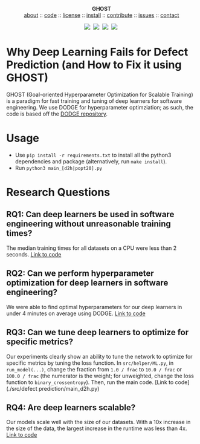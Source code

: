 <p align="center">
<b>GHOST</b> <br />
<a href="https://github.com/anonymousalpaca/ghost-dl/blob/master/README.md">about</a>  :: 
<a href="https://github.com/anonymousalpaca/ghost-dl/">code</a>  ::
<a href="https://github.com/anonymousalpaca/ghost-dl/blob/master/LICENSE">license</a>  ::
<a href="https://github.com/anonymousalpaca/ghost-dl/blob/master/INSTALL.md">install</a>  ::
<a href="https://github.com/anonymousalpaca/ghost-dl/blob/master/CODE_OF_CONDUCT.md">contribute</a>  ::
<a href="https://github.com/anonymousalpaca/ghost-dl/issues/">issues</a>  ::
<a href="https://github.com/anonymousalpaca/ghost-dl/blob/master/CONTACT.md">contact</a>
</p>
<p align="center">
<img src="https://img.shields.io/badge/language-python-orange.svg">&nbsp;
<img src="https://img.shields.io/badge/license-MIT-green.svg">&nbsp;
<img src="https://img.shields.io/badge/platform-mac,*nux-informational">&nbsp;
<img src="https://img.shields.io/badge/purpose-ai,se-blueviolet">&nbsp;
</p>

# Why Deep Learning Fails for Defect Prediction (and How to Fix it using GHOST)
GHOST (Goal-oriented Hyperparameter Optimization for Scalable Training) is a paradigm for fast training and tuning of deep learners for software engineering. We use DODGE for hyperparameter optimziation; as such, the code is based off the [DODGE repository](https://github.com/amritbhanu/Dodge). 

# Usage

- Use `pip install -r requirements.txt` to install all the python3 dependencies and package (alternatively, run `make install`).
- Run `python3 main_[d2h|popt20].py`

# Research Questions

## RQ1: Can deep learners be used in software engineering without unreasonable training times?

The median training times for all datasets on a CPU were less than 2 seconds.
[Link to code](./doc/RQ1.py)

## RQ2: Can we perform hyperparameter optimization for deep learners in software engineering?

We were able to find optimal hyperparameters for our deep learners in under 4 minutes on average using DODGE.
[Link to code](./doc/RQ2.py)

## RQ3: Can we tune deep learners to optimize for specific metrics?

Our experiments clearly show an ability to tune the network to optimize for specific metrics by tuning the loss function. In `src/helper/ML.py`, in `run_model(...)`, change the fraction from `1.0 / frac` to `10.0 / frac` or `100.0 / frac` (the numerator is the weight; for unweighted, change the loss function to `binary_crossentropy`). Then, run the main code.
[Link to code](./src/defect prediction/main_d2h.py)

## RQ4: Are deep learners scalable?

Our models scale well with the size of our datasets. With a 10x increase in the size of the data, the largest increase in the runtime was less than 4x.
[Link to code](./doc/RQ4.py)
